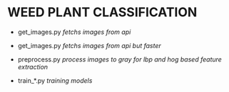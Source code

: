 # WEED PLANT CLASSIFICATION

- get_images.py *fetchs images from api*

- get_images.py *fetchs images from api but faster*

- preprocess.py *process images to gray for lbp and hog based feature extraction*

- train_*.py *training models*